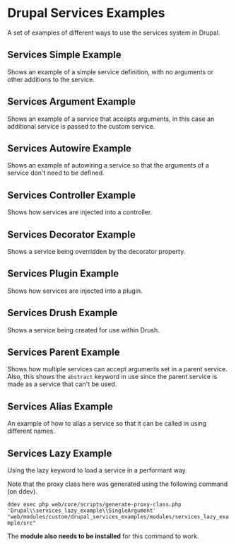 # Drupal Services Examples

A set of examples of different ways to use the services system in Drupal.

## Services Simple Example

Shows an example of a simple service definition, with no arguments or other
additions to the service.

## Services Argument Example

Shows an example of a service that accepts arguments, in this case an
additional service is passed to the custom service.

## Services Autowire Example

Shows an example of autowiring a service so that the arguments of a service
don't need to be defined.

## Services Controller Example

Shows how services are injected into a controller.

## Services Decorator Example

Shows a service being overridden by the decorator property.

## Services Plugin Example

Shows how services are injected into a plugin.

## Services Drush Example

Shows a service being created for use within Drush.

## Services Parent Example

Shows how multiple services can accept arguments set in a parent service. Also,
this shows the `abstract` keyword in use since the parent service is made as a
service that can't be used.

## Services Alias Example

An example of how to alias a service so that it can be called in using different
names.

## Services Lazy Example

Using the lazy keyword to load a service in a performant way.

Note that the proxy class here was generated using the following command
(on ddev).

`ddev exec php web/core/scripts/generate-proxy-class.php
'Drupal\\services_lazy_example\\SingleArgument'
"web/modules/custom/drupal_services_examples/modules/services_lazy_example/src"`


The __module also needs to be installed__ for this command to work.
